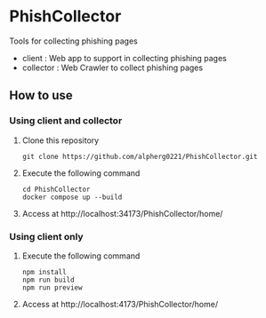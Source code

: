 # PhishCollector

Tools for collecting phishing pages <br>

- client : Web app to support in collecting phishing pages
- collector : Web Crawler to collect phishing pages

## How to use

### Using client and collector

1. Clone this repository
    ```git
    git clone https://github.com/alpherg0221/PhishCollector.git
    ```
2. Execute the following command
    ```shell 
    cd PhishCollector 
    docker compose up --build
    ```
3. Access at http://localhost:34173/PhishCollector/home/

### Using client only

1. Execute the following command
    ```npm
    npm install
    npm run build
    npm run preview
    ```
2. Access at http://localhost:4173/PhishCollector/home/
